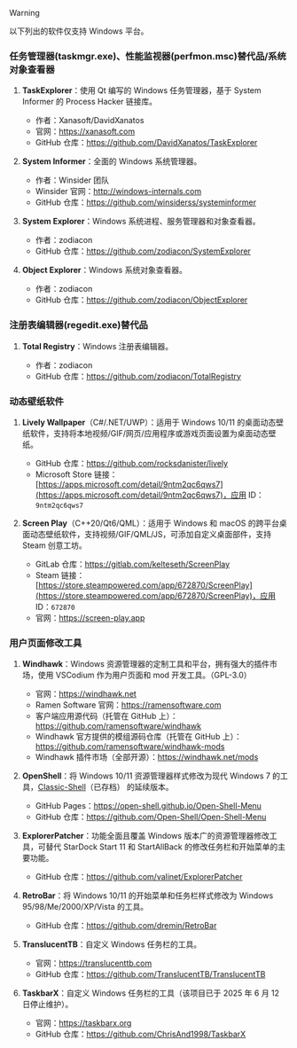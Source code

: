 > [!WARNING]
>
> 以下列出的软件仅支持 Windows 平台。

### 任务管理器(taskmgr.exe)、性能监视器(perfmon.msc)替代品/系统对象查看器

1. **TaskExplorer**：使用 Qt 编写的 Windows 任务管理器，基于 System Informer 的 Process Hacker 链接库。

   - 作者：Xanasoft/DavidXanatos
   - 官网：https://xanasoft.com
   - GitHub 仓库：https://github.com/DavidXanatos/TaskExplorer

2. **System Informer**：全面的 Windows 系统管理器。

   - 作者：Winsider 团队
   - Winsider 官网：http://windows-internals.com
   - GitHub 仓库：https://github.com/winsiderss/systeminformer

3. **System Explorer**：Windows 系统进程、服务管理器和对象查看器。

   - 作者：zodiacon
   - GitHub 仓库：https://github.com/zodiacon/SystemExplorer

4. **Object Explorer**：Windows 系统对象查看器。

   - 作者：zodiacon
   - GitHub 仓库：https://github.com/zodiacon/ObjectExplorer

### 注册表编辑器(regedit.exe)替代品

1. **Total Registry**：Windows 注册表编辑器。

   - 作者：zodiacon
   - GitHub 仓库：https://github.com/zodiacon/TotalRegistry

### 动态壁纸软件

  1. **Lively Wallpaper**（C#/.NET/UWP）：适用于 Windows 10/11 的桌面动态壁纸软件，支持将本地视频/GIF/网页/应用程序或游戏页面设置为桌面动态壁纸。
     
     - GitHub 仓库：https://github.com/rocksdanister/lively
     - Microsoft Store 链接：[https://apps.microsoft.com/detail/9ntm2qc6qws7](https://apps.microsoft.com/detail/9ntm2qc6qws7)，应用 ID：`9ntm2qc6qws7`

  2. **Screen Play**（C++20/Qt6/QML）：适用于 Windows 和 macOS 的跨平台桌面动态壁纸软件，支持视频/GIF/QML/JS，可添加自定义桌面部件，支持 Steam 创意工坊。

     - GitLab 仓库：https://gitlab.com/kelteseth/ScreenPlay
     - Steam 链接：[https://store.steampowered.com/app/672870/ScreenPlay](https://store.steampowered.com/app/672870/ScreenPlay)，应用 ID：`672870`
     - 官网：https://screen-play.app

### 用户页面修改工具

  1. **Windhawk**：Windows 资源管理器的定制工具和平台，拥有强大的插件市场，使用 VSCodium 作为用户页面和 mod 开发工具。（GPL-3.0）

     - 官网：https://windhawk.net
     - Ramen Software 官网：https://ramensoftware.com
     - 客户端应用源代码（托管在 GitHub 上）：https://github.com/ramensoftware/windhawk
     - Windhawk 官方提供的模组源码仓库（托管在 GitHub 上）：https://github.com/ramensoftware/windhawk-mods
     - Windhawk 插件市场（全部开源）：https://windhawk.net/mods

  2. **OpenShell**：将 Windows 10/11 资源管理器样式修改为现代 Windows 7 的工具，[Classic-Shell](https://github.com/coddec/Classic-Shell)（已存档） 的延续版本。

     - GitHub Pages：https://open-shell.github.io/Open-Shell-Menu
     - GitHub 仓库：https://github.com/Open-Shell/Open-Shell-Menu

  3. **ExplorerPatcher**：功能全面且覆盖 Windows 版本广的资源管理器修改工具，可替代 StarDock Start 11 和 StartAllBack 的修改任务栏和开始菜单的主要功能。

     - GitHub 仓库：https://github.com/valinet/ExplorerPatcher

  4. **RetroBar**：将 Windows 10/11 的开始菜单和任务栏样式修改为 Windows 95/98/Me/2000/XP/Vista 的工具。

     - GitHub 仓库：https://github.com/dremin/RetroBar

  5. **TranslucentTB**：自定义 Windows 任务栏的工具。

     - 官网：https://translucenttb.com
     - GitHub 仓库：https://github.com/TranslucentTB/TranslucentTB

  6. **TaskbarX**：自定义 Windows 任务栏的工具（该项目已于 2025 年 6 月 12 日停止维护）。

     - 官网：https://taskbarx.org
     - GitHub 仓库：https://github.com/ChrisAnd1998/TaskbarX

